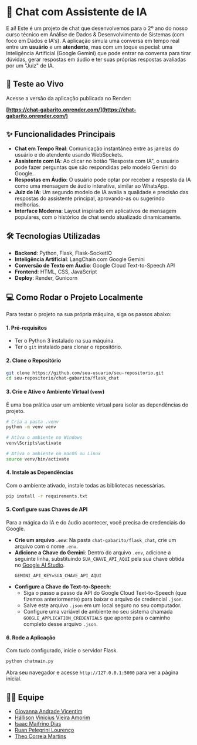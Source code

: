 # 💬 Chat com Assistente de IA

E aí\! Este é um projeto de chat que desenvolvemos para o 2º ano do nosso curso técnico em Análise de Dados & Desenvolvimento de Sistemas (com foco em Dados e IA's). A aplicação simula uma conversa em tempo real entre um **usuário** e um **atendente**, mas com um toque especial: uma Inteligência Artificial (Google Gemini) que pode entrar na conversa para tirar dúvidas, gerar respostas em áudio e ter suas próprias respostas avaliadas por um "Juiz" de IA.

## 🚀 Teste ao Vivo

Acesse a versão da aplicação publicada no Render:

**[https://chat-gabarito.onrender.com/](https://chat-gabarito.onrender.com/)**

## ✨ Funcionalidades Principais

  * **Chat em Tempo Real**: Comunicação instantânea entre as janelas do usuário e do atendente usando WebSockets.
  * **Assistente com IA**: Ao clicar no botão "Resposta com IA", o usuário pode fazer perguntas que são respondidas pelo modelo Gemini do Google.
  * **Respostas em Áudio**: O usuário pode optar por receber a resposta da IA como uma mensagem de áudio interativa, similar ao WhatsApp.
  * **Juiz de IA**: Um segundo modelo de IA avalia a qualidade e precisão das respostas do assistente principal, aprovando-as ou sugerindo melhorias.
  * **Interface Moderna**: Layout inspirado em aplicativos de mensagem populares, com o histórico de chat sendo atualizado dinamicamente.

## 🛠️ Tecnologias Utilizadas

  * **Backend**: Python, Flask, Flask-SocketIO
  * **Inteligência Artificial**: LangChain com Google Gemini
  * **Conversão de Texto em Áudio**: Google Cloud Text-to-Speech API
  * **Frontend**: HTML, CSS, JavaScript
  * **Deploy**: Render, Gunicorn

## 💻 Como Rodar o Projeto Localmente

Para testar o projeto na sua própria máquina, siga os passos abaixo:

#### 1\. Pré-requisitos

  * Ter o Python 3 instalado na sua máquina.
  * Ter o `git` instalado para clonar o repositório.

#### 2\. Clone o Repositório

```sh
git clone https://github.com/seu-usuario/seu-repositorio.git
cd seu-repositorio/chat-gabarito/flask_chat
```

#### 3\. Crie e Ative o Ambiente Virtual (`venv`)

É uma boa prática usar um ambiente virtual para isolar as dependências do projeto.

```sh
# Cria a pasta .venv
python -m venv venv

# Ativa o ambiente no Windows
venv\Scripts\activate

# Ativa o ambiente no macOS ou Linux
source venv/bin/activate
```

#### 4\. Instale as Dependências

Com o ambiente ativado, instale todas as bibliotecas necessárias.

```sh
pip install -r requirements.txt
```

#### 5\. Configure suas Chaves de API

Para a mágica da IA e do áudio acontecer, você precisa de credenciais do Google.

  * **Crie um arquivo `.env`**: Na pasta `chat-gabarito/flask_chat`, crie um arquivo com o nome `.env`.
  * **Adicione a Chave do Gemini**: Dentro do arquivo `.env`, adicione a seguinte linha, substituindo `SUA_CHAVE_API_AQUI` pela sua chave obtida no [Google AI Studio](https://aistudio.google.com/app/apikey).
    ```
    GEMINI_API_KEY=SUA_CHAVE_API_AQUI
    ```
  * **Configure a Chave do Text-to-Speech**:
      * Siga o passo a passo da API do Google Cloud Text-to-Speech (que fizemos anteriormente) para baixar o arquivo de credencial `.json`.
      * Salve este arquivo `.json` em um local seguro no seu computador.
      * Configure uma variável de ambiente no seu sistema chamada `GOOGLE_APPLICATION_CREDENTIALS` que aponte para o caminho completo desse arquivo `.json`.

#### 6\. Rode a Aplicação

Com tudo configurado, inicie o servidor Flask.

```sh
python chatmain.py
```

Abra seu navegador e acesse `http://127.0.0.1:5000` para ver a página inicial.

## 👨‍💻 Equipe

- [Giovanna Andrade Vicentim](https://github.com/gigerminare)
- [Hállison Vinicius Vieira Amorim](https://github.com/hallisonamorim)
- [Isaac Maifrino Dias](https://github.com/isaacnewton-tech)
- [Ruan Pelegrini Lourenço](https://github.com/ruan-lourenco)
- [Theo Correia Martins](https://github.com/TheoMGtech)
